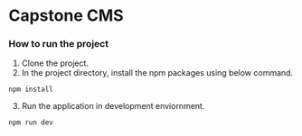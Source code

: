 # Capstone CMS

### How to run the project
1. Clone the project.
2. In the project directory, install the npm packages using below command.
```
npm install
```
3. Run the application in development enviornment.
```
npm run dev
```


